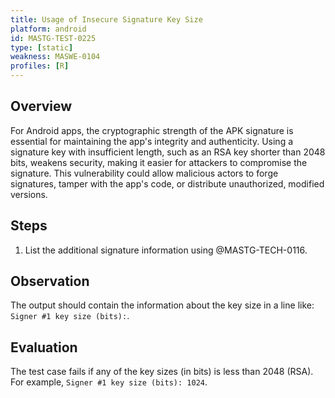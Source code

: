 ```yaml
---
title: Usage of Insecure Signature Key Size
platform: android
id: MASTG-TEST-0225
type: [static]
weakness: MASWE-0104
profiles: [R]
---
```

## Overview

For Android apps, the cryptographic strength of the APK signature is essential for maintaining the app's integrity and authenticity. Using a signature key with insufficient length, such as an RSA key shorter than 2048 bits, weakens security, making it easier for attackers to compromise the signature. This vulnerability could allow malicious actors to forge signatures, tamper with the app's code, or distribute unauthorized, modified versions.

## Steps

1. List the additional signature information using @MASTG-TECH-0116.

## Observation

The output should contain the information about the key size in a line like: `Signer #1 key size (bits):`.

## Evaluation

The test case fails if any of the key sizes (in bits) is less than 2048 (RSA). For example, `Signer #1 key size (bits): 1024`.
